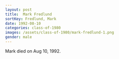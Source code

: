 ```yaml
---
layout: post
title:  Mark Fredlund
sortKey: Fredlund, Mark
date: 1992-08-10
categories: class-of-1980
images: /assets/class-of-1980/mark-fredlund-1.png
gender: male
---
```

Mark died on Aug 10, 1992.
